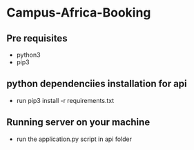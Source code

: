 # Campus-Africa-Booking
## Pre requisites
- python3
- pip3

## python dependenciies installation for api
-  run pip3 install -r requirements.txt 

## Running server on your machine
- run the application.py script in api folder
